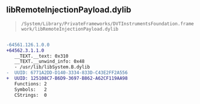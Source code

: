 ## libRemoteInjectionPayload.dylib

> `/System/Library/PrivateFrameworks/DVTInstrumentsFoundation.framework/libRemoteInjectionPayload.dylib`

```diff

-64561.126.1.0.0
+64562.3.1.1.0
   __TEXT.__text: 0x310
   __TEXT.__unwind_info: 0x48
   - /usr/lib/libSystem.B.dylib
-  UUID: 6771A2DD-D140-3334-833D-C43E2FF2A556
+  UUID: 125108C7-B6D9-3697-B862-A62CF119AA98
   Functions: 2
   Symbols:   2
   CStrings:  0

```
